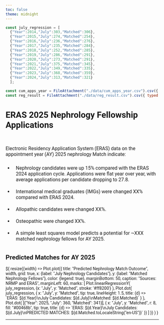 ```yaml
---
toc: false
theme: midnight
---
```


<!-- 00 Styling -->

<style>

@import url('https://fonts.googleapis.com/css2?family=Roboto:wght@400;700&display=swap');

body {
  font-family: 'Roboto', sans-serif;
}

/* .observablehq {
  font-family: 'Roboto', sans-serif;
  font-size: 3em;
} */
.observablehq-link-active > a:nth-child(1) {
  color: #0077c8;
}

#observablehq-header {
  /* --theme-background-b: #cccccc; */
  background-color: #00468b;
  border-radius: 4px;
 }

svg {
  font-family: 'Roboto', sans-serif;
  font-size: 14px;
}

p {
  font-family: 'Roboto', sans-serif;
  font-size: 16px;
}

/* li { */
  /* font-size: 16px; */
  /* padding: 10px; */
/* } */

/* #observablehq-footer > div:nth-child(2) > a:nth-child(1){
  font-size: 3em;
} */

</style>

<!-- 01 Data -->

```js
const july_regression = [
  {"Year":2014,"July":303,"Matched":306},
  {"Year":2015,"July":274,"Matched":254},
  {"Year":2016,"July":236,"Matched":276},
  {"Year":2017,"July":235,"Matched":284},
  {"Year":2018,"July":252,"Matched":285},
  {"Year":2019,"July":286,"Matched":291},
  {"Year":2020,"July":273,"Matched":291},
  {"Year":2021,"July":375,"Matched":345},
  {"Year":2022,"July":349,"Matched":335},
  {"Year":2023,"July":368,"Matched":359},
  {"Year":2024,"July":313,"Matched":321}
  ];

const cum_apps_year = FileAttachment("./data/cum_apps_year.csv").csv({ typed: true });
const reg_result = FileAttachment("./data/reg_result.csv").csv({ typed: true });
```

# ERAS 2025 Nephrology Fellowship Applications

<br>

<!-- 02 Viz -->

<div class="grid grid-cols-2">

  <div class="card">
  <p>Electronic Residency Application System (ERAS) data on the 
appointment year (AY) 2025 nephrology Match indicate:</p>

<ul>
  <li style = 'padding: 10px; font-size: 16px;'>Nephrology candidates were up 15% compared with the ERAS 2024 application cycle. Applications were flat year over year, with average applications per candidate dropping to 27.8.</li>
  <li style = 'padding: 10px; font-size: 16px;'>International medical graduates (IMGs) were changed XX% compared with ERAS 2024.</li>
  <li style = 'padding: 10px; font-size: 16px;'>Allopathic candidates were changed XX%.</li>
  <li style = 'padding: 10px; font-size: 16px;'>Osteopathic were changed XX%.</li>
  <li style = 'padding: 10px; font-size: 16px;'>A simple least squares model predicts a potential for ~XXX matched nephrology fellows for AY 2025.</li>
</ul>
  </div>


  <!-- <div class="card">


    Electronic Residency Application System (ERAS) data on the appointment year (AY) 2025 nephrology Match indicate:
    <ul>
      <li style = 'padding: 10px; font-size: 16px;'>Nephrology candidates were up 15% compared with the ERAS 2024 application cycle. Applications were flat year over year, with average applications per candidate dropping to 27.8.</li>
      <li style = 'padding: 10px; font-size: 16px;'>International medical graduate candidates (IMGs) were up 7%.</li>
      <li style = 'padding: 10px; font-size: 16px;'>Allopathic candidates were up 14% and osteopathic candidates up 42%.</li>
      <li style = 'padding: 10px; font-size: 16px;'>A simple least squares model predicts a potential for ~341 matched nephrology fellows for AY 2025.</li>
    </ul>
  </div> -->

  <div class="card">
    <h2>
      <b>Predicted Matches for AY 2025</b>
    </h2>
  ${
    resize((width) => Plot.plot({
      title: "Predicted Nephrology Match Outcome",
      width,
      grid: true,
      x: {label: "July Nephrology Candidates"},
      y: {label: "Matched Nephrology Fellows"},
      color: {legend: true},
      marginBottom: 50,
      caption: "Sources: NRMP and ERAS",
      marginLeft: 60,
      marks: [
        Plot.linearRegressionY(
          july_regression,
          {x: "July", y: "Matched", stroke: '#ff8200'}
        ),
        Plot.dot(
          july_regression,
          {
            x: "July", 
            y: "Matched", 
            tip: true, 
            lineHeight: 1.5, 
            title: (d) => `ERAS: ${d.Year}\nJuly Candidates: ${d.July}\nMatched: ${d.Matched}`
          }
        ),
        Plot.dot(
          [{"Year": 2025, "July": 360, "Matched": 341}],
          {
            x: "July",
            y: "Matched",
            r: 8,
            fill: "#00468b",
            tip: true,
            title: (d) => `ERAS: ${d.Year}\nJuly Candidates: ${d.July}\nPREDICTED MATCHES: ${d.Matched.toLocaleString("en-US")}`
          })
        ]
      })
    )
  }

  </div>
</div>

---
